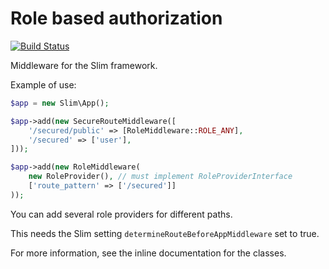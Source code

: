 # Role based authorization

[![Build Status](https://api.travis-ci.org/tkhamez/slim-role-auth.svg?branch=master)](https://travis-ci.org/tkhamez/slim-role-auth)

Middleware for the Slim framework.

Example of use:
```php
$app = new Slim\App();

$app->add(new SecureRouteMiddleware([
    '/secured/public' => [RoleMiddleware::ROLE_ANY],
    '/secured' => ['user'],
]));

$app->add(new RoleMiddleware(
    new RoleProvider(), // must implement RoleProviderInterface
    ['route_pattern' => ['/secured']]
));
```
You can add several role providers for different paths.

This needs the Slim setting `determineRouteBeforeAppMiddleware` set to true.

For more information, see the inline documentation for the classes.
